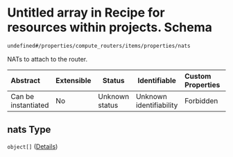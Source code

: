 # Untitled array in Recipe for resources within projects. Schema

```txt
undefined#/properties/compute_routers/items/properties/nats
```

NATs to attach to the router.


| Abstract            | Extensible | Status         | Identifiable            | Custom Properties | Additional Properties | Access Restrictions | Defined In                                                              |
| :------------------ | ---------- | -------------- | ----------------------- | :---------------- | --------------------- | ------------------- | ----------------------------------------------------------------------- |
| Can be instantiated | No         | Unknown status | Unknown identifiability | Forbidden         | Allowed               | none                | [resources.schema.json\*](resources.schema.json "open original schema") |

## nats Type

`object[]` ([Details](resources-properties-compute_routers-items-properties-nats-items.md))
